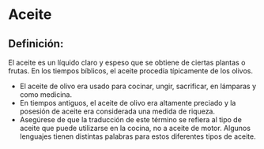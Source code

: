 # Aceite

## Definición: 

El aceite es un líquido claro y espeso que se obtiene de ciertas plantas o frutas. En los tiempos bíblicos, el aceite procedía típicamente de los olivos.

* El aceite de olivo era usado para cocinar, ungir, sacrificar, en lámparas y como medicina.
* En tiempos antiguos, el aceite de olivo era altamente preciado y la posesión de aceite era considerada una medida de riqueza.
* Asegúrese de que la traducción de este término se refiera al tipo de aceite que puede utilizarse en la cocina, no a aceite de motor. Algunos lenguajes tienen distintas palabras para estos diferentes tipos de aceite.

